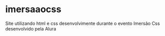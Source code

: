 # imersaaocss
Site utilizando html e css desenvolvimente durante o evento Imersão Css desenvolvido pela Alura
